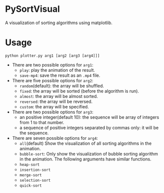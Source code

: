# PySortVisual
A visualization of sorting algorithms using matplotlib.

# Usage
`python plotter.py arg1 [arg2 [arg3 [arg4]]]`

- There are two possible options for `arg1`:
    - `play`: play the animation of the result.
    - `save-mp4`: save the result as an `.mp4` file.
- There are five possible options for `arg2`:
    - `random`(default): the array will be shuffled.
    - `fixed`: the array will be sorted (before the algorithm is run).
    - `almost`: the array will be almost sorted.
    - `reversed`: the array will be reversed.
    - `custom`: the array will be specified.
- There are two possible options for `arg3`:
    - an positive integer(default 10): the sequence will be array of integers from 1 to that number.
    - a sequence of positive integers separated by commas only: it will be the sequence.
- There are seven possible options for `arg4`:
    - `all`(default) Show the visualization of all sorting algorithms in the animation.
    - `bubble-sort`: Only show the visualization of bubble sorting algorithm in the animation. The following arguments have similar functions.
    - `heap-sort`
    - `insertion-sort`
    - `merge-sort`
    - `selection-sort`
    - `quick-sort`